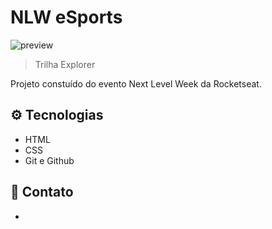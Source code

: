 # NLW eSports

![preview](./.gitub/preview.png)

> Trilha Explorer

Projeto constuído do evento Next Level Week da Rocketseat.

## ⚙️ Tecnologias

- HTML
- CSS
- Git e Github

## 💛 Contato

-
